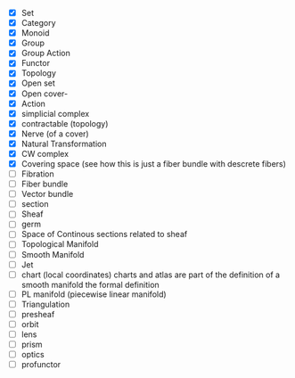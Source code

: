 - [x] Set
- [x] Category
- [x] Monoid
- [x] Group
- [x] Group Action
- [x] Functor
- [x] Topology
- [x] Open set
- [x] Open cover-
- [x] Action
- [x] simplicial complex
- [x] contractable (topology)
- [x] Nerve (of a cover)
- [x] Natural Transformation
- [x] CW complex
- [x] Covering space (see how this is just a fiber bundle with descrete fibers)
- [ ] Fibration
- [ ] Fiber bundle
- [ ] Vector bundle
- [ ] section
- [ ] Sheaf
- [ ] germ
- [ ] Space of Continous sections related to sheaf
- [ ] Topological Manifold
- [ ] Smooth Manifold
- [ ] Jet 
- [ ] chart (local coordinates)
charts and atlas are part of the definition of a smooth manifold
the formal definition
- [ ] PL manifold (piecewise linear manifold)
- [ ] Triangulation
- [ ] presheaf
- [ ] orbit 
- [ ] lens
- [ ] prism
- [ ] optics
- [ ] profunctor